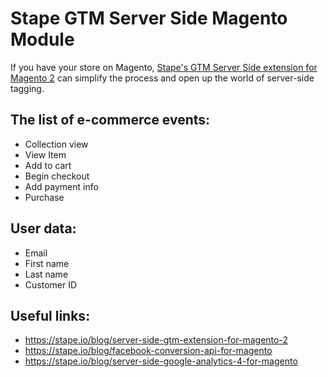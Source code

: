 # Stape GTM Server Side Magento Module

If you have your store on Magento, [Stape's GTM Server Side extension for Magento 2](https://commercemarketplace.adobe.com/stape-gtm-server-side-magento-module.html) can simplify the process and open up the world of server-side tagging. 

## The list of e-commerce events:
- Collection view
- View Item
- Add to cart
- Begin checkout
- Add payment info
- Purchase

## User data:

- Email
- First name
- Last name
- Customer ID

## Useful links:
 
- https://stape.io/blog/server-side-gtm-extension-for-magento-2
- https://stape.io/blog/facebook-conversion-api-for-magento
- https://stape.io/blog/server-side-google-analytics-4-for-magento 
